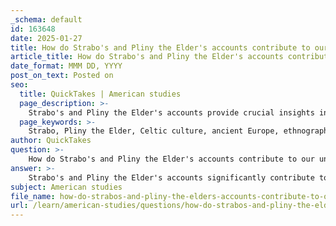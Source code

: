 ```yaml
---
_schema: default
id: 163648
date: 2025-01-27
title: How do Strabo's and Pliny the Elder's accounts contribute to our understanding of Celtic culture?
article_title: How do Strabo's and Pliny the Elder's accounts contribute to our understanding of Celtic culture?
date_format: MMM DD, YYYY
post_on_text: Posted on
seo:
  title: QuickTakes | American studies
  page_description: >-
    Strabo's and Pliny the Elder's accounts provide crucial insights into Celtic culture, offering observations on their social organization, religious practices, and interactions with other ancient societies.
  page_keywords: >-
    Strabo, Pliny the Elder, Celtic culture, ancient Europe, ethnography, Druidic practices, mistletoe, natural history, social organization, cultural exchanges, Celts, society, governance, historical accounts, religion, rituals, oak trees, historical record, cultural traditions, Roman perspectives
author: QuickTakes
question: >-
    How do Strabo's and Pliny the Elder's accounts contribute to our understanding of Celtic culture?
answer: >-
    Strabo's and Pliny the Elder's accounts significantly contribute to our understanding of Celtic culture through their detailed observations and descriptions of the Celts, their practices, and their societal structures.\n\n### Strabo's Contributions\nStrabo, writing in 18 CE, provides a geographical and ethnographic overview of the Celtic peoples. His work, "Geography," includes insights into the social organization of the Celts, noting that they primarily lived in villages, which suggests a more decentralized form of governance compared to urbanized societies. He critiques earlier geographers like Ephorus, who exaggerated the size of Celtica, indicating that Strabo was aware of the complexities of Celtic territories and their interactions with neighboring cultures, such as the Turdetanians. This awareness helps contextualize the Celts within the broader tapestry of ancient European societies.\n\nStrabo's observations also highlight the cultural exchanges between the Celts and other peoples, suggesting that the Celts were not isolated but rather engaged in trade and cultural interactions. His accounts serve as a foundational source for understanding the geographical distribution and social structures of Celtic tribes, particularly in relation to their neighbors.\n\n### Pliny the Elder's Contributions\nPliny the Elder, writing in the first century CE, offers a more detailed account of specific aspects of Celtic religion and practices, particularly through his work "Natural History." He is notable for being one of the earliest sources to document the use of mistletoe in Celtic religious ceremonies, emphasizing its significance in rituals associated with oak trees. This connection to nature is a recurring theme in Celtic culture, reflecting their reverence for the natural world.\n\nPliny also discusses the Druids, the priestly class of the Celts, and their mysterious practices. His accounts, while sometimes lacking in detail, provide valuable insights into the religious beliefs and rituals of the Celts, including elements such as ritual banqueting and animal sacrifice. The elements he describes have been corroborated by other sources, lending credibility to his observations and shaping modern perceptions of Druidic practices.\n\n### Conclusion\nTogether, Strabo's and Pliny the Elder's writings form a critical part of the historical record regarding Celtic culture. Strabo's geographical and ethnographic insights complement Pliny's focus on religious practices, creating a multifaceted understanding of the Celts as a people deeply connected to their environment and rich in cultural traditions. Their accounts, while influenced by Roman perspectives, provide a window into the complexities of Celtic society and its interactions with the wider ancient world.
subject: American studies
file_name: how-do-strabos-and-pliny-the-elders-accounts-contribute-to-our-understanding-of-celtic-culture.md
url: /learn/american-studies/questions/how-do-strabos-and-pliny-the-elders-accounts-contribute-to-our-understanding-of-celtic-culture
---
```


&nbsp;